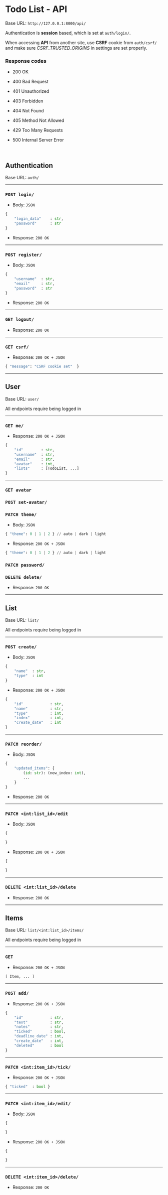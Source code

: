 # Todo List - API

Base URL: `http://127.0.0.1:8000/api/`

Authentication is **session** based, which is set at `auth/login/`.

When accessing **API** from another site, use **CSRF** cookie from `auth/csrf/` and make sure *CSRF_TRUSTED_ORIGINS* in settings are set properly.

### Response codes
- 200 OK

- 400 Bad Request

- 401 Unauthorized

- 403 Forbidden

- 404 Not Found

- 405 Method Not Allowed

- 429 Too Many Requests

- 500 Internal Server Error

<br/>

## Authentication 

Base URL: `auth/`

---
### `POST login/`
- Body: `JSON`
```py
{
    "login_data"    : str,
    "password"      : str
}
```
- Response: `200 OK`
---

### `POST register/`
- Body: `JSON`
```py
{
    "username"  : str,
    "email"     : str,
    "password"  : str
}
```
- Response: `200 OK`
---

### `GET logout/` 
- Response: `200 OK`
---

### `GET csrf/`
- Response: `200 OK + JSON`
```py
{ "message": "CSRF cookie set"  }
```
---


## User

Base URL: `user/`

All endpoints require being logged in

---
### `GET me/`
- Response: `200 OK + JSON`
```py
{
    "id"        : str,
    "username"  : str,
    "email"     : str,
    "avatar"    : int,
    "lists"     : [TodoList, ...]
}
```
---

### `GET avatar`

### `POST set-avatar/`

### `PATCH theme/`
- Body: `JSON`
```py
{ "theme": 0 | 1 | 2 } // auto | dark | light
```
- Response: `200 OK + JSON`
```py
{ "theme": 0 | 1 | 2 } // auto | dark | light
```

### `PATCH password/`

### `DELETE delete/`
- Response: `200 OK`
---


## List

Base URL: `list/`

All endpoints require being logged in

---
### `POST create/`
- Body: `JSON`
```py
{
    "name"  : str,
    "type"  : int
}
```
- Response: `200 OK + JSON`
```py
{
    "id"            : str,
    "name"          : str,
    "type"          : int,
    "index"         : int,
    "create_date"   : int
}
```
---

### `PATCH reorder/`
- Body: `JSON`
```py
{
    "updated_items": {
        (id: str): (new_index: int),
        ...
    }
}
```
- Response: `200 OK`
---

### `PATCH <int:list_id>/edit`
- Body: `JSON`
```py
{

}
```
- Response: `200 OK + JSON`
```py
{
    
}
```
---

### `DELETE <int:list_id>/delete`
- Response: `200 OK`
---


## Items

Base URL: `list/<int:list_id>/items/`

All endpoints require being logged in

---
### `GET`
- Response: `200 OK + JSON`
```py
[ Item, ... ]
```
---

### `POST add/`
- Response: `200 OK + JSON`
```py
{
    "id"            : str,
    "text"          : str,
    "notes"         : str,
    "ticked"        : bool,
    "deadline_date" : int,
    "create_date"   : int,
    "deleted"       : bool
}
```
---

### `PATCH <int:item_id>/tick/`
- Response: `200 OK + JSON`
```py
{ "ticked"  : bool }
```
---

### `PATCH <int:item_id>/edit/`
- Body: `JSON`
```py
{

}
```
- Response: `200 OK + JSON`
```py
{

}
```
---

### `DELETE <int:item_id>/delete/`
- Response: `200 OK`
